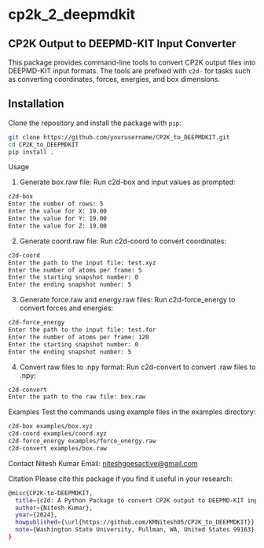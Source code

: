 # cp2k_2_deepmdkit

## CP2K Output to DEEPMD-KIT Input Converter

This package provides command-line tools to convert CP2K output files into DEEPMD-KIT input formats. The tools are prefixed with `c2d-` for tasks such as converting coordinates, forces, energies, and box dimensions.

## Installation

Clone the repository and install the package with `pip`:

```bash
git clone https://github.com/yourusername/CP2K_to_DEEPMDKIT.git
cd CP2K_to_DEEPMDKIT
pip install .
```

Usage
1. Generate box.raw file:
Run c2d-box and input values as prompted:

```bash
c2d-box
Enter the number of rows: 5
Enter the value for X: 19.00
Enter the value for Y: 19.00
Enter the value for Z: 19.00
```

2. Generate coord.raw file:
Run c2d-coord to convert coordinates:

```bash
c2d-coord
Enter the path to the input file: test.xyz
Enter the number of atoms per frame: 5
Enter the starting snapshot number: 0
Enter the ending snapshot number: 5
```

3. Generate force.raw and energy.raw files:
Run c2d-force_energy to convert forces and energies:

```bash
c2d-force_energy
Enter the path to the input file: test.for
Enter the number of atoms per frame: 120
Enter the starting snapshot number: 0
Enter the ending snapshot number: 5
```

4. Convert raw files to .npy format:
Run c2d-convert to convert .raw files to .npy:

```bash
c2d-convert
Enter the path to the raw file: box.raw
```

Examples
Test the commands using example files in the examples directory:

```bash
c2d-box examples/box.xyz
c2d-coord examples/coord.xyz
c2d-force_energy examples/force_energy.raw
c2d-convert examples/box.raw
```

Contact
Nitesh Kumar
Email: niteshgoesactive@gmail.com

Citation
Please cite this package if you find it useful in your research:

```bash
@misc{CP2K-to-DEEPMDKIT,
  title={c2d: A Python Package to convert CP2K output to DEEPMD-KIT input},
  author={Nitesh Kumar},
  year={2024},
  howpublished={\url{https://github.com/KMNitesh05/CP2K_to_DEEPMDKIT}},
  note={Washington State University, Pullman, WA, United States 99163}
}
```

